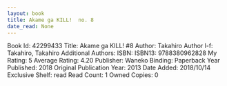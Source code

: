 ```yaml
---
layout: book
title: Akame ga KILL!  no. 8
date_read: None
---
```


Book Id: 42299433
Title: Akame ga KILL! #8
Author: Takahiro
Author l-f: Takahiro, Takahiro
Additional Authors: 
ISBN: 
ISBN13: 9788380962828
My Rating: 5
Average Rating: 4.20
Publisher: Waneko
Binding: Paperback
Year Published: 2018
Original Publication Year: 2013
Date Added: 2018/10/14
Exclusive Shelf: read
Read Count: 1
Owned Copies: 0

